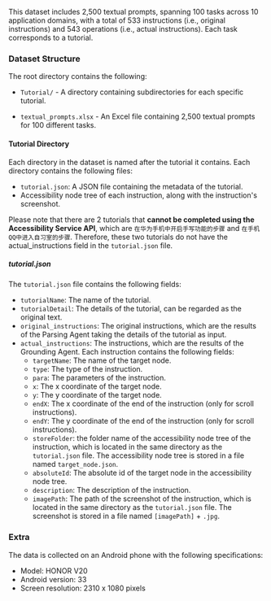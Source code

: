 This dataset includes 2,500 textual prompts, spanning 100 tasks across 10 application domains, with a total of 533 instructions (i.e., original instructions) and 543 operations (i.e., actual instructions). Each task corresponds to a tutorial.



### Dataset Structure

The root directory contains the following:

- `Tutorial/` - A directory containing subdirectories for each specific tutorial.

- `textual_prompts.xlsx` - An Excel file containing 2,500 textual prompts for 100 different tasks. 

  

#### Tutorial Directory

Each directory in the dataset is named after the tutorial it contains. Each directory contains the following files:

- `tutorial.json`: A JSON file containing the metadata of the tutorial.
- Accessibility node tree of each instruction, along with the instruction's screenshot.

Please note that there are 2 tutorials that **cannot be completed using the Accessibility Service API**, which are `在华为手机中开启手写功能的步骤` and `在手机QQ中进入自习室的步骤`. Therefore, these two tutorials do not have the actual_instructions field in the `tutorial.json` file.



##### tutorial.json

The `tutorial.json` file contains the following fields:
- `tutorialName`: The name of the tutorial.
- `tutorialDetail`: The details of the tutorial, can be regarded as the original text.
- `original_instructions`: The original instructions, which are the results of the Parsing Agent taking the details of the tutorial as input.
- `actual_instructions`: The instructions, which are the results of the Grounding Agent. Each instruction contains the following fields:
  - `targetName`: The name of the target node.
  - `type`: The type of the instruction.
  - `para`: The parameters of the instruction.
  - `x`: The x coordinate of the target node.
  - `y`: The y coordinate of the target node.
  - `endX`: The x coordinate of the end of the instruction (only for scroll instructions).
  - `endY`: The y coordinate of the end of the instruction (only for scroll instructions).
  - `storeFolder`: the folder name of the accessibility node tree of the instruction, which is located in the same directory as the `tutorial.json` file. The accessibility node tree is stored in a file named `target_node.json`.
  - `absoluteId`: The absolute id of the target node in the accessibility node tree.
  - `description`: The description of the instruction.
  - `imagePath`: The path of the screenshot of the instruction, which is located in the same directory as the `tutorial.json` file. The screenshot is stored in a file named `[imagePath]` + `.jpg`.
  



### Extra

The data is collected on an Android phone with the following specifications:
- Model: HONOR V20
- Android version: 33
- Screen resolution: 2310 x 1080 pixels
